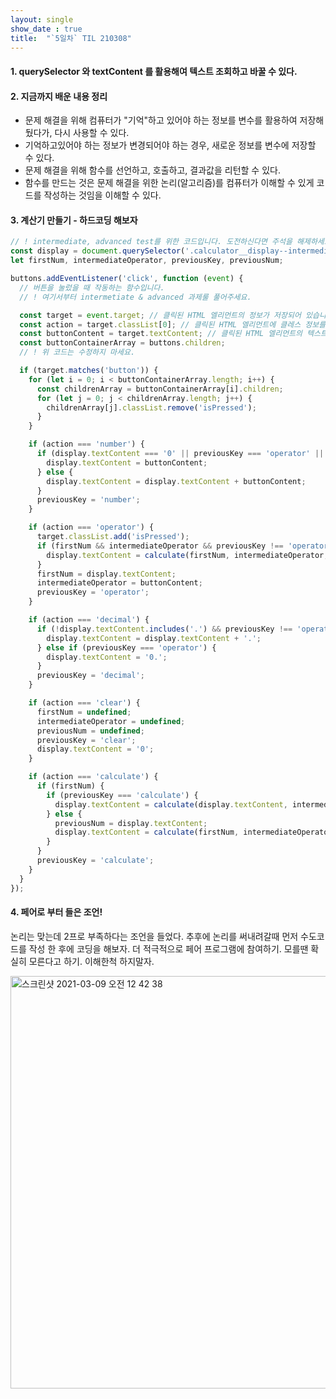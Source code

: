 ```yaml
---
layout: single
show_date : true
title:  "`5일차` TIL 210308"
---
```


#### 1. querySelector 와 textContent 를 활용해여 텍스트 조회하고 바꿀 수 있다.

#### 2. 지금까지 배운 내용 정리
- 문제 해결을 위해 컴퓨터가 "기억"하고 있어야 하는 정보를 변수를 활용하여 저장해뒀다가, 다시 사용할 수 있다.
- 기억하고있어야 하는 정보가 변경되어야 하는 경우, 새로운 정보를 변수에 저장할 수 있다.
- 문제 해결을 위해 함수를 선언하고, 호출하고, 결과값을 리턴할 수 있다.
- 함수를 만드는 것은 문제 해결을 위한 논리(알고리즘)를 컴퓨터가 이해할 수 있게 코드를 작성하는 것임을 이해할 수 있다.

#### 3. 계산기 만들기 - 하드코딩 해보자

```js
// ! intermediate, advanced test를 위한 코드입니다. 도전하신다면 주석을 해제하세요.
const display = document.querySelector('.calculator__display--intermediate'); // calculator__display 엘리먼트와, 그 자식 엘리먼트의 정보를 모두 담고 있습니다.
let firstNum, intermediateOperator, previousKey, previousNum;

buttons.addEventListener('click', function (event) {
  // 버튼을 눌렀을 때 작동하는 함수입니다.
  // ! 여기서부터 intermetiate & advanced 과제룰 풀어주세요.

  const target = event.target; // 클릭된 HTML 엘리먼트의 정보가 저장되어 있습니다.
  const action = target.classList[0]; // 클릭된 HTML 엘리먼트에 클레스 정보를 가져옵니다.
  const buttonContent = target.textContent; // 클릭된 HTML 엘리먼트의 텍스트 정보를 가져옵니다.
  const buttonContainerArray = buttons.children;
  // ! 위 코드는 수정하지 마세요.

  if (target.matches('button')) {
    for (let i = 0; i < buttonContainerArray.length; i++) {
      const childrenArray = buttonContainerArray[i].children;
      for (let j = 0; j < childrenArray.length; j++) {
        childrenArray[j].classList.remove('isPressed');
      }
    }

    if (action === 'number') {
      if (display.textContent === '0' || previousKey === 'operator' || previousKey === 'calculate') {
        display.textContent = buttonContent;
      } else {
        display.textContent = display.textContent + buttonContent;
      }
      previousKey = 'number';
    }

    if (action === 'operator') {
      target.classList.add('isPressed');
      if (firstNum && intermediateOperator && previousKey !== 'operator' && previousKey !== 'calculate') {
        display.textContent = calculate(firstNum, intermediateOperator, display.textContent);
      }
      firstNum = display.textContent;
      intermediateOperator = buttonContent;
      previousKey = 'operator';
    }

    if (action === 'decimal') {
      if (!display.textContent.includes('.') && previousKey !== 'operator') {
        display.textContent = display.textContent + '.';
      } else if (previousKey === 'operator') {
        display.textContent = '0.';
      }
      previousKey = 'decimal';
    }

    if (action === 'clear') {
      firstNum = undefined;
      intermediateOperator = undefined;
      previousNum = undefined;
      previousKey = 'clear';
      display.textContent = '0';
    }

    if (action === 'calculate') {
      if (firstNum) {
        if (previousKey === 'calculate') {
          display.textContent = calculate(display.textContent, intermediateOperator, previousNum);
        } else {
          previousNum = display.textContent;
          display.textContent = calculate(firstNum, intermediateOperator, display.textContent);
        }
      }
      previousKey = 'calculate';
    }
  }
});
```

#### 4. 페어로 부터 들은 조언!
논리는 맞는데 2프로 부족하다는 조언을 들었다.
추후에 논리를 써내려갈때 먼저 수도코드를 작성 한 후에 코딩을 해보자.
더 적극적으로 페어 프로그램에 참여하기. 모를땐 확실히 모른다고 하기.
이해한척 하지말자.

<img width="660" alt="스크린샷 2021-03-09 오전 12 42 38" src="https://user-images.githubusercontent.com/79474304/110358023-41ea2d00-807f-11eb-8fce-5460a62b1636.png">

